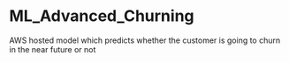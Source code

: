 # ML_Advanced_Churning
AWS hosted model which predicts whether the customer is going to churn in the near future or not
